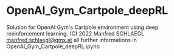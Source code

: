 # OpenAI_Gym_Cartpole_deepRL

Solution for OpenAI Gym's Cartpole environment using deep reeinforcement learning.
(C) 2022 Manfred SCHLAEGL <manfred.schlaegl@gmx.at>
all further informations in OpenAI_Gym_Cartpole_deepRL.ipynb